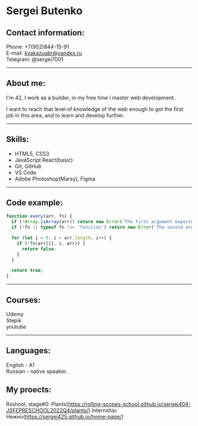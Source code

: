# Sergei Butenko

## Contact information:

Phone: +7(952)844-15-91\
E-mail: kvakazuabr@yandex.ru\
Telegram: @sergei7001

***
## About me:
I'm 42, I work as a builder, in my free time I master web development.

I want to reach that level of knowledge of the web enough to get the first job in this area, and to learn and develop further.

***

## Skills:
* HTML5, CSS3
* JavaScript React(basic)
* Git, GitHub
* VS Code
* Adobe Photoshop(Marsy), Figma

***

## Code example:

```javascript
function every(arr, fn) {
  if (!Array.isArray(arr)) return new Error('The first argument expected as array');
  if (!fn || typeof fn !== 'function') return new Error('The second argument expected as function');

  for (let i = 0; i < arr.length; i++) {
    if (!fn(arr[i], i, arr)) {
      return false;
    }
  }

  return true;
}
```
***

## Courses:
Udemy\
Stepik\
youtube

***

## Languages:
English - A1\
Russian - native speaker.

## My proects:
Rsshool, stage#0: Plants(https://rolling-scopes-school.github.io/sergei404-JSFEPRESCHOOL2022Q4/plants/)
Internship: Нежно(https://sergei425.github.io/home-page/)